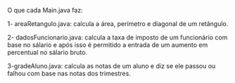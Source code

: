 O que cada Main.java faz:

1- areaRetangulo.java: calcula a área, perímetro e diagonal de um retângulo.

2- dadosFuncionario.java: calcula a taxa de imposto de um funcionário com base no sálario e após isso é permitido a entrada de um aumento em percentual no sálario bruto.

3-gradeAluno.java: calcula as notas de um aluno e diz se ele passou ou falhou com base nas notas dos trimestres.
